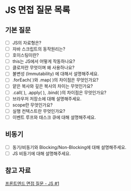 # JS 면접 질문 목록

## 기본 질문

- [ ] JS의 자료형은?
- [ ] 자바 스크립트의 동작원리는?
- [ ] 호이스팅이란?
- [ ] this는 JS에서 어떻게 작동하나요?
- [ ] 클로저란 무엇이며 왜 사용하나요?
- [ ] 불변성 (Immutability) 에 대해서 설명해주세요.
- [ ] .forEach( )와 .map( )의 차이점은 무엇인가요?
- [ ] 얕은 복사와 깊은 복사의 차이는 무엇인가요?
- [ ] .call( ), .apply( ), .bind( )의 차이점은 무엇인가요?
- [ ] 브라우저 저장소에 대해 설명해주세요.
- [ ] scope란 무엇인가요?
- [ ] 실행 컨텍스트란 무엇인가요?
- [ ] 이벤트 루프와 태스크 큐에 대해 설명해주세요.

## 비동기

- [ ] 동기/비동기와 Blocking/Non-Blocking에 대해 설명해주세요.
- [ ] JS 비동기에 대해 설명해주세요.

## 참고 자료

[프론트엔드 면접 질문 - JS #1](https://velog.io/@chris/front-end-interview-handbook-js-1)